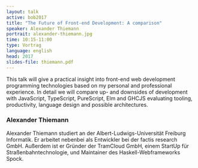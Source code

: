 ```yaml
---
layout: talk
active: bob2017
title: "The Future of Front-end Development: A comparison"
speaker: Alexander Thiemann
portrait: alexander-thiemann.jpg
time: 10:15-11:00
type: Vortrag
language: english
head: 2017
slides-file: thiemann.pdf
---
```


This talk will give a practical insight into front-end web development
programming technologies based on my personal and professional
experience. In detail we will compare up- and downsides of development
with JavaScript, TypeScript, PureScript, Elm and GHCJS evaluating
tooling, productivity, language design and possible architectures.


### Alexander Thiemann

Alexander Thiemann studiert an der Albert-Ludwigs-Universität Freiburg
Informatik. Er arbeitet nebenbei als Entwickler
bei der factis research GmbH. Außerdem ist er Gründer der TramCloud GmbH, einem StartUp
für Straßenbahntechnologie, und Maintainer des Haskell-Webframeworks
Spock.


